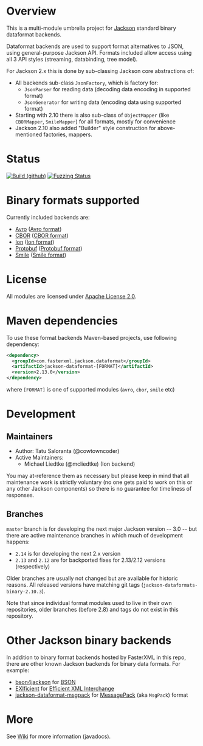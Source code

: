 # Overview

This is a multi-module umbrella project for [Jackson](../../../jackson)
standard binary dataformat backends.

Dataformat backends are used to support format alternatives to JSON, using
general-purpose Jackson  API. Formats included allow access using all 3
API styles (streaming, databinding, tree model).

For Jackson 2.x this is done by sub-classing Jackson core abstractions of:

* All backends sub-class `JsonFactory`, which is factory for:
    * `JsonParser` for reading data (decoding data encoding in supported format)
    * `JsonGenerator` for writing data (encoding data using supported format)
* Starting with 2.10 there is also sub-class of `ObjectMapper` (like `CBORMapper`, `SmileMapper`) for all formats, mostly for convenience
* Jackson 2.10 also added "Builder" style construction for above-mentioned factories, mappers.

# Status

[![Build (github)](https://github.com/FasterXML/jackson-dataformats-binary/actions/workflows/main.yml/badge.svg)](https://github.com/FasterXML/jackson-dataformats-binary/actions/workflows/main.yml)
[![Fuzzing Status](https://oss-fuzz-build-logs.storage.googleapis.com/badges/jackson-dataformats-binary.svg)](https://bugs.chromium.org/p/oss-fuzz/issues/list?sort=-opened&can=1&q=proj:jackson-dataformats-binary)

# Binary formats supported

Currently included backends are:

* [Avro](avro/) ([Avro format](http://avro.apache.org/docs/current))
* [CBOR](cbor/) ([CBOR format](https://tools.ietf.org/html/rfc7049))
* [Ion](ion/) ([Ion format](https://amznlabs.github.io/ion-docs/))
* [Protobuf](protobuf/) ([Protobuf format](https://developers.google.com/protocol-buffers/))
* [Smile](smile/) ([Smile format](https://github.com/FasterXML/smile-format-specification))

# License

All modules are licensed under [Apache License 2.0](http://www.apache.org/licenses/LICENSE-2.0.txt).

# Maven dependencies

To use these format backends Maven-based projects, use following dependency:

```xml
<dependency>
  <groupId>com.fasterxml.jackson.dataformat</groupId>
  <artifactId>jackson-dataformat-[FORMAT]</artifactId>
  <version>2.13.0</version>
</dependency>
```

where `[FORMAT]` is one of supported modules (`avro`, `cbor`, `smile` etc)

# Development

## Maintainers

* Author: Tatu Saloranta (@cowtowncoder)
* Active Maintainers:
    * Michael Liedtke (@mcliedtke) (Ion backend)

You may at-reference them as necessary but please keep in mind that all
maintenance work is strictly voluntary (no one gets paid to work on this
or any other Jackson components) so there is no guarantee for timeliness of
responses.

## Branches

`master` branch is for developing the next major Jackson version -- 3.0 -- but there
are active maintenance branches in which much of development happens:

* `2.14` is for developing the next 2.x version
* `2.13` and `2.12` are for backported fixes for 2.13/2.12 versions (respectively)

Older branches are usually not changed but are available for historic reasons.
All released versions have matching git tags (`jackson-dataformats-binary-2.10.3`).

Note that since individual format modules used to live in their own repositories,
older branches (before 2.8) and tags do not exist in this repository.

# Other Jackson binary backends

In addition to binary format backends hosted by FasterXML in this repo, there are other
known Jackson backends for binary data formats.
For example:

* [bson4jackson](https://github.com/michel-kraemer/bson4jackson) for [BSON](http://en.wikipedia.org/wiki/BSON)
* [EXIficient](https://github.com/EXIficient/exificient-for-json) for [Efficient XML Interchange](https://en.wikipedia.org/wiki/Efficient_XML_Interchange)
* [jackson-dataformat-msgpack](https://github.com/msgpack/msgpack-java/tree/develop/msgpack-jackson) for [MessagePack](http://en.wikipedia.org/wiki/MessagePack) (aka `MsgPack`) format

# More

See [Wiki](../../wiki) for more information (javadocs).
